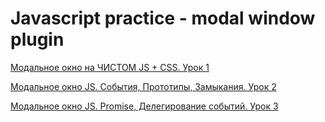 # Javascript practice - modal window plugin

[Модальное окно на ЧИСТОМ JS + CSS. Урок 1](https://youtu.be/FX2fiUvrYP4)

[Модальное окно JS. События, Прототипы, Замыкания. Урок 2](https://youtu.be/BmxD74C3rCs)

[Модальное окно JS. Promise, Делегирование событий. Урок 3](https://youtu.be/GVGq0iy8GQE)
